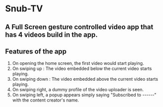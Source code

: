 # Snub-TV


## A Full Screen gesture controlled video app that has 4 videos build in the app.


## Features of the app


1. On opening the home screen, the first video would start playing.
2. On swiping up : The video embedded below the current video starts playing.
3. On swiping down : The video embedded above the current video starts playing.
4. On swiping right, a dummy profile of the video uploader is seen.
5. On swiping left, a popup appears simply saying "Subscribed to ------" with the content creator's name.
